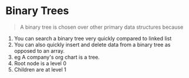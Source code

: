 # Binary Trees

> A binary tree is chosen over other primary data structures because
 1. You can search a binary tree very quickly compared to linked list
 2. You can also quickly insert and delete data from a binary tree as 
 opposed to an array.
 3. eg A company's org chart is a tree.
 4. Root node is a level 0
 5. Children are at level 1
 
